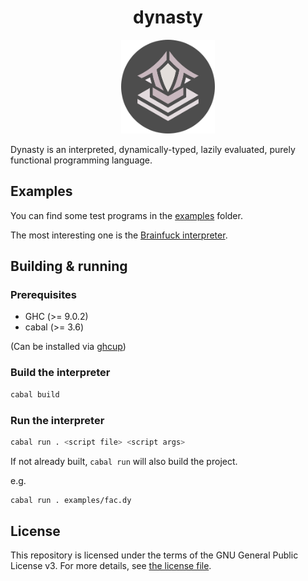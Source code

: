 <div align="center">
  <h1>dynasty</h1>

  <img src="assets/logo.png" alt="Dynasty Logo" width="150" height="150"/>
</div>

Dynasty is an interpreted, dynamically-typed, lazily evaluated, purely functional programming language.

## Examples

You can find some test programs in the [examples](examples) folder.

The most interesting one is the [Brainfuck interpreter](examples/bf/bf.dy).

## Building & running

### Prerequisites

* GHC (>= 9.0.2)
* cabal (>= 3.6)

(Can be installed via [ghcup](https://www.haskell.org/ghcup/))

### Build the interpreter

```sh
cabal build
```

### Run the interpreter

```sh
cabal run . <script file> <script args>
```

If not already built, `cabal run` will also build the project.

e.g.

```sh
cabal run . examples/fac.dy
```

## License

This repository is licensed under the terms of the GNU General Public License v3.
For more details, see [the license file](LICENSE.txt).
